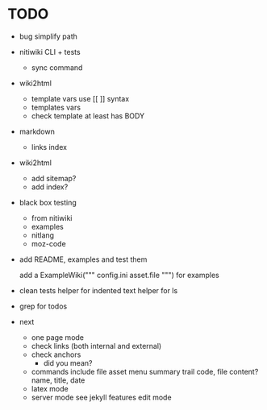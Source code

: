 # TODO

* bug simplify path

* nitiwiki CLI + tests
	* sync command

* wiki2html
	* template vars use [[ ]] syntax
	* templates vars
	* check template at least has BODY

* markdown
	* links index

* wiki2html
	* add sitemap?
	* add index?

* black box testing
	* from nitiwiki
	* examples
	* nitlang
	* moz-code

* add README, examples and test them

	add a ExampleWiki("""
		config.ini
		asset.file
	""") for examples

* clean tests
	helper for indented text
	helper for ls

* grep for todos
* next
	* one page mode
	* check links (both internal and external)
	* check anchors
		* did you mean?
	* commands
		include file
		asset
		menu
		summary
		trail
		code, file content?
		name, title, date
	* latex mode
	* server mode
		see jekyll features
		edit mode
